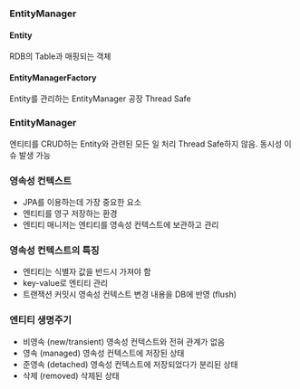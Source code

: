 ### EntityManager
#### Entity
RDB의 Table과 매핑되는 객체
#### EntityManagerFactory
Entity를 관리하는 EntityManager 공장
Thread Safe
### EntityManager
엔티티를 CRUD하는 Entity와 관련된 모든 일 처리
Thread Safe하지 않음. 동시성 이슈 발생 가능
### 영속성 컨텍스트
- JPA를 이용하는데 가장 중요한 요소
- 엔티티를 영구 저장하는 환경
- 엔티티 매니저는 엔티티를 영속성 컨텍스트에 보관하고 관리
### 영속성 컨텍스트의 특징
- 엔티티는 식별자 값을 반드시 가져야 함
- key-value로 엔티티 관리
- 트랜잭션 커밋시 영속성 컨텍스트 변경 내용을 DB에 반영 (flush)
### 엔티티 생명주기
- 비영속 (new/transient) 영속성 컨텍스트와 전혀 관계가 없음
- 영속 (managed) 영속성 컨텍스트에 저장된 상태
- 준영속 (detached) 영속성 컨텍스트에 저장되었다가 분리된 상태
- 삭제 (removed) 삭제된 상태
